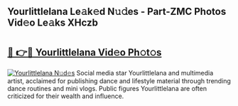 ## Yourlittlelana Le𝚊k𝚎d N𝚞𝚍es - Part-ZMC Photos Vid𝚎o Le𝚊ks XHczb

# <h2><a href="http://fbdho9.evod.top/?m=Yourlittlelana">🔗 👉🔴 Yourlittlelana Vid𝚎o Ph𝚘t𝚘s</a></h2>

[![Yourlittlelana N𝚞d𝚎s](https://i.imgur.com/8V9OHl7.gif)](http://fbdho9.evod.top/?m=Yourlittlelana)
Social media star Yourlittlelana and multimedia artist, acclaimed for publishing dance and lifestyle material through trending dance routines and mini vlogs. Public figures Yourlittlelana are often criticized for their wealth and influence. 
